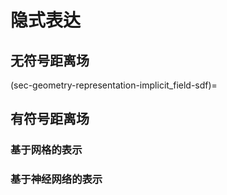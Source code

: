 # 隐式表达

## 无符号距离场

(sec-geometry-representation-implicit_field-sdf)=
## 有符号距离场

### 基于网格的表示

### 基于神经网络的表示

